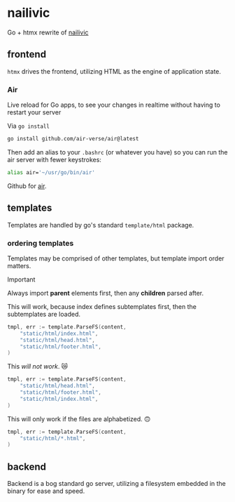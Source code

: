 # nailivic
Go + htmx rewrite of [nailivic](https://github.com/Turkosaurus/nailivic)

## frontend
`htmx` drives the frontend, utilizing HTML as the engine of application state.

### Air
Live reload for Go apps, to see your changes in realtime without having to restart your server

Via `go install`
```bash
go install github.com/air-verse/air@latest
```

Then add an alias to your `.bashrc` (or whatever you have) so you can run the air server with fewer keystrokes:
```bash
alias air='~/usr/go/bin/air'
```

Github for [air](https://github.com/air-verse/air).

## templates
Templates are handled by go's standard `template/html` package. 

### ordering templates
Templates may be comprised of other templates, but template import order matters.
> [!IMPORTANT]
> Always import **parent** elements first, then any **children** parsed after.

This will work, because index defines subtemplates first, then the subtemplates are loaded.
```go
tmpl, err := template.ParseFS(content,
    "static/html/index.html",
    "static/html/head.html",
    "static/html/footer.html",
)
```

This *will not work*. 😿
```go
tmpl, err := template.ParseFS(content,
    "static/html/head.html",
    "static/html/footer.html",
    "static/html/index.html",
)
```

This will only work if the files are alphabetized. 🙃
```go
tmpl, err := template.ParseFS(content,
    "static/html/*.html",
)
```

## backend
Backend is a bog standard go server, utilizing a filesystem embedded in the binary for ease and speed.
